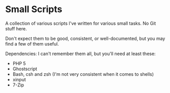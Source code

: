 # Small Scripts

A collection of various scripts I've written for various small tasks. No Git stuff here.

Don't expect them to be good, consistent, or well-documented, but you may find a few of them useful.

Dependencies: I can't remember them all, but you'll need at least these:
* PHP 5
* Ghostscript
* Bash, csh and zsh (I'm not very consistent when it comes to shells)
* xinput
* 7-Zip
